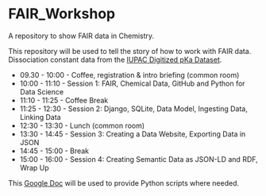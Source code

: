 # FAIR_Workshop
A repository to show FAIR data in Chemistry.

This repository will be used to tell the story of how to work with FAIR data.
Dissociation constant data from the [IUPAC Digitized pKa Dataset](https://github.com/IUPAC/Dissociation-Constants).

- 09.30 - 10:00 - Coffee, registration & intro briefing (common room)
- 10:00 - 11:10 - Session 1: FAIR, Chemical Data, GitHub and Python for Data Science
- 11:10 - 11:25 - Coffee Break
- 11:25 - 12:30 - Session 2: Django, SQLite, Data Model, Ingesting Data, Linking Data
- 12:30 - 13:30 - Lunch (common room)
- 13:30 - 14:45 - Session 3: Creating a Data Website, Exporting Data in JSON
- 14:45 - 15:00 - Break
- 15:00 - 16:00 - Session 4: Creating Semantic Data as JSON-LD and RDF, Wrap Up

This [Google Doc](https://docs.google.com/document/d/1IQzvEU9tk-t1lm1igK21S-FsElUskjlianJlu1e28cI/edit?usp=sharing) will be used to provide Python scripts where needed.